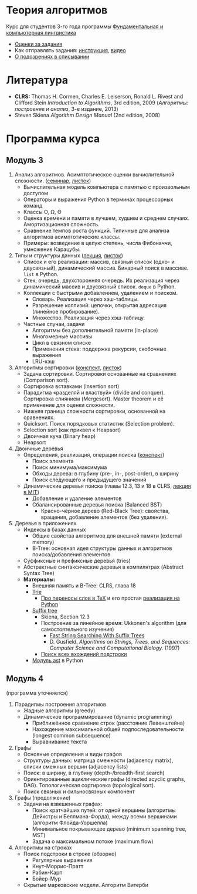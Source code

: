 # Теория алгоритмов

Курс для студентов 3-го года программы [Фундаментальная и компьютерная лингвистика](https://www.hse.ru/ba/ling/)

* [Оценки за задания](https://docs.google.com/spreadsheets/d/1Lwz38H7USB2HzAwjWA8EarTZ6FIvJI_kNmKAMUbJTaA/pubhtml)
* Как отправлять задания: [инструкция](meta/git_workflow.md), [видео](https://youtu.be/dpHrqlhC_NE)
* [О подозрениях в списывании](meta/cheating.md)

# Литература

* **CLRS:** Thomas H. Cormen, Charles E. Leiserson, Ronald L. Rivest and Clifford Stein *Introduction to Algorithms*, 3rd edition, 2009
  (*Алгоритмы: построение и анализ*, 3-е издание, 2013)
* Steven Skiena *Algorithm Design Manual* (2nd edition, 2008)

# Программа курса

## Модуль 3

1. Анализ алгоритмов. Асимптотическое оценки вычислительной сложности.
  ([семинар](https://mkuznets.com/hse/2017-alg/seminar01.pdf), [листок](https://mkuznets.com/hse/2017-alg/problems01.pdf))
	* Вычислительная модель компьютера с памятью с произвольным доступом
	* Операторы и выражения Python в терминах процессорных команд
	* Классы O, Ω, Θ
	* Оценка времени и памяти в лучшем, худшем и среднем случаях. Амортизационная сложность.
	* Сравнение темпов роста функций. Типичные для анализа алгоритмов асимптотические классы.
	* Примеры: возведение в целую степень, числа Фибоначчи, умножение Карацубы.
2. Типы и структуры данных
   ([лекция](https://mkuznets.com/hse/2017-alg/lecture02.pdf), [листок](problems/02))
	* Список и его реализации: массив, связный список (одно- и двусвязный), динамический массив. Бинарный поиск в массиве. `list` в Python.
	* Стек, очередь, двухсторонняя очередь. Их реализация через динамический массив и двусвязный список. `deque` в Python.
	* Коллекции с быстрыми добавлением, удалением и поиском.
		* Словарь. Реализация через хэш-таблицы.
		* Разрешение коллизий: цепочки, открытая адресация (линейное пробирование).
		* Множество. Реализация через хэш-таблицу.
	* Частные случаи, задачи
		* Алгоритмы без дополнительной памяти (in-place)
		* Многомерные массивы
		* Цикл в связном списке
		* Применения стека: поддержка рекурсии, скобочные выражения
		* LRU-кэш
3. Алгоритмы сортировки ([конспект](http://nbviewer.jupyter.org/github/mkuznets/hse-ling-algorithms/blob/master/lecture_notes/03_sorting.ipynb), [листок](problems/03))
	* Задача сортировки. Сортировки основанные на сравнениях (Comparison sort).
	* Сортировка вставками (Insertion sort)
	* Парадигма «разделяй и властвуй» (divide and conquer). Сортировка слиянием (Mergesort). Master theorem и её применение для оценки сложности.
	* Нижняя граница сложности сортировки, основанной на сравнениях.
	* Quicksort. Поиск порядковых статистик (Selection problem).
	* Selection sort (как приквел к Heapsort)
	* Двоичная куча (Binary heap)
	* Heapsort
4. Двоичные деревья 
	* Определения, реализация, операции поиска ([конспект](http://nbviewer.jupyter.org/github/mkuznets/hse-ling-algorithms/blob/master/lecture_notes/04_1_bst.ipynb))
		* Поиск элемента
		* Поиск минимума/максимума
		* Обходы дерева: в глубину (pre-, in-, post-order), в ширину
		* Поиск следующего и предыдущего значений
	* Динамические деревья поиска (главы 12.3, 13 и 18 в CLRS, [лекция в MIT](https://ocw.mit.edu/courses/electrical-engineering-and-computer-science/6-046j-introduction-to-algorithms-sma-5503-fall-2005/video-lectures/lecture-10-red-black-trees-rotations-insertions-deletions/))
		* Добавление и удаление элементов
		* Сбалансированные деревья поиска (Balanced BST)
			* Красно-чёрное дерево (Red-Black Tree): свойства, вращения, добавление элементов (без удаления).
5. Деревья в приложениях
	* Индексы в базах данных
		* Общие свойства алгоритмов для внешней памяти (external memory)
		* B-Tree: основная идея структуры данных и алгоритмов поиска/добавления элементов
	* Суффиксные и префиксные деревья (tries)
	* Абстрактные синтаксические деревья в компилятрах (Abstract Syntax Tree)
	* **Материалы:**
		* Внешняя память и B-Tree: CLRS, глава 18
		* [Trie](https://en.wikipedia.org/wiki/Trie)
			* [Про переносы слов в TeX](http://tex.stackexchange.com/a/262595) и его простая [реализация на Python](https://nedbatchelder.com/code/modules/hyphenate.py)
		* [Suffix tree](https://en.wikipedia.org/wiki/Suffix_tree)
			* Skiena, Section 12.3
			* Построение за линейное время: Ukkonen's algorithm (для самостоятельного изучения)
				* [Fast String Searching With Suffix Trees](http://marknelson.us/1996/08/01/suffix-trees/)
				* D. Gusfield. *Algorithms on Strings, Trees, and Sequences: Computer Science and Computational Biology.* (1997)
			* [Поиск всех вхождений подстроки](http://www.geeksforgeeks.org/suffix-tree-application-2-searching-all-patterns/)
		* [Модуль ast](https://docs.python.org/3.6/library/ast.html/) в Python

## Модуль 4
(программа уточняется)

1. Парадигмы построения алгоритмов
	* Жадные алгоритмы (greedy)
	* Динамическое программирование (dynamic programming)
		* Приближённое сравнение строк (расстояние Левенштейна)
		* Нахождение максимальной общей подпоследовательности (longest common subsequence)
		* Выравнивание текста
2. Графы
	* Основные определения и виды графов
	* Структуры данных: матрица смежности (adjacency matrix), списки смежных вершин (adjacency lists)
	* Поиск: в ширину, в глубину (depth-/breadth-first search)
	* Ориентированные ациклические графы (directed acyclic graphs, DAG). Топологическая сортировка (topological sort).
	* Поиск связных и сильносвязных компонент
3. Графы (продолжение)
	* Задачи на взвешенных графах:
		* Поиск кратчайших путей: от одной вершины (алгоритмы Дейкстры и Беллмана-Форда), между всеми вершинами (алгоритм Флойда-Уоршелла)
		* Минимальное покрывающее дерево (minimum spanning tree, MST)
		* Задача о максимальном потоке (maximum flow)
4. Алгоритмы на строках
	* Поиск подстроки в строке (обзорно)
		* Регулярные выражения
		* Кнут-Моррис-Пратт
		* Рабин-Карп
		* Бойер-Мур
	* Скрытые марковские модели. Алгоритм Витерби